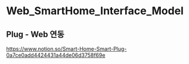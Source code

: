 # Web_SmartHome_Interface_Model
## Plug - Web 연동
https://www.notion.so/Smart-Home-Smart-Plug-0a7ce0add4424431a44de06d3758f69e
